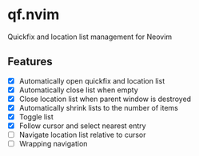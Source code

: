 # qf.nvim
Quickfix and location list management for Neovim

## Features

- [X] Automatically open quickfix and location list
- [X] Automatically close list when empty
- [X] Close location list when parent window is destroyed
- [X] Automatically shrink lists to the number of items
- [X] Toggle list
- [X] Follow cursor and select nearest entry
- [ ] Navigate location list relative to cursor
- [ ] Wrapping navigation
